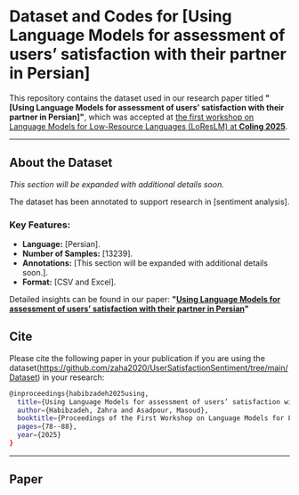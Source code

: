 # Dataset and Codes for [Using Language Models for assessment of users’ satisfaction with their partner in Persian]


This repository contains the dataset used in our research paper titled **"[Using Language Models for assessment of users’ satisfaction with their partner in Persian]"**, which was accepted at [the first workshop on Language Models for Low-Resource Languages (LoResLM) at **Coling 2025**](https://loreslm.github.io/program).

---

## About the Dataset

*This section will be expanded with additional details soon.*

The dataset has been annotated to support research in [sentiment analysis].

### Key Features:
- **Language:** [Persian].
- **Number of Samples:** [13239].
- **Annotations:** [This section will be expanded with additional details soon.].
- **Format:** [CSV and Excel].

Detailed insights can be found in our paper:
**"[Using Language Models for assessment of users’ satisfaction with their partner in Persian](https://coling-2025-proceedings.s3.us-east-1.amazonaws.com/workshops/LoResLM-2025/pdf/2025.loreslm-1.5.pdf)"**  

## Cite
Please cite the following paper in your publication if you are using the dataset(https://github.com/zaha2020/UserSatisfactionSentiment/tree/main/Dataset) in your research:

```bash
@inproceedings{habibzadeh2025using,
  title={Using Language Models for assessment of users’ satisfaction with their partner in Persian},
  author={Habibzadeh, Zahra and Asadpour, Masoud},
  booktitle={Proceedings of the First Workshop on Language Models for Low-Resource Languages},
  pages={78--88},
  year={2025}
}

```

---

## Paper
